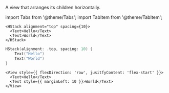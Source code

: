 ---
---

A view that arranges its children horizontally.

import Tabs from '@theme/Tabs';
import TabItem from '@theme/TabItem';

<Tabs>
<TabItem value="srn" label="swiftui-react-native">

```tsx
<HStack alignment="top" spacing={10}>
  <Text>Hello</Text>
  <Text>World</Text>
</HStack>
```

</TabItem>
<TabItem value="swiftui" label="SwiftUI">

```swift
HStack(alignment: .top, spacing: 10) {
    Text("Hello")
    Text("World")
}
```

</TabItem>
<TabItem value="react-native" label="React Native">

```tsx
<View style={{ flexDirection: 'row', jusitfyContent: 'flex-start' }}>
  <Text>Hello</Text>
  <Text style={{ marginLeft: 10 }}>World</Text>
</View>
```

</TabItem>
</Tabs>
